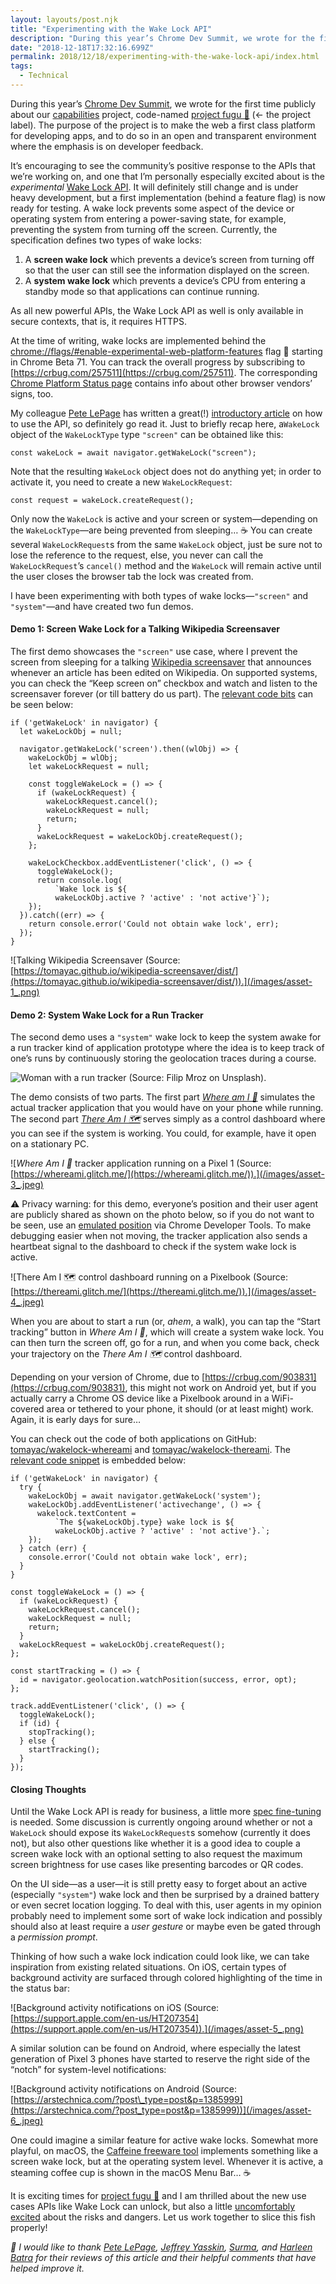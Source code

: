 ```yaml
---
layout: layouts/post.njk
title: "Experimenting with the Wake Lock API"
description: "During this year’s Chrome Dev Summit, we wrote for the first time publicly about our capabilities project, code-named project fugu 🐡 (← the project label). The purpose of the project is to make the…"
date: "2018-12-18T17:32:16.699Z"
permalink: 2018/12/18/experimenting-with-the-wake-lock-api/index.html
tags:
  - Technical
---
```

During this year’s [Chrome Dev Summit](https://developer.chrome.com/devsummit/), we wrote for the first time publicly about our [capabilities](https://developers.google.com/web/updates/capabilities) project, code-named [project fugu 🐡](https://bugs.chromium.org/p/chromium/issues/list?can=2&q=proj-fugu&sort=m&colspec=ID%20Pri%20M%20Stars%20ReleaseBlock%20Component%20Status%20Owner%20Summary%20OS%20Modified) (← the project label). The purpose of the project is to make the web a first class platform for developing apps, and to do so in an open and transparent environment where the emphasis is on developer feedback.

It’s encouraging to see the community’s positive response to the APIs that we’re working on, and one that I’m personally especially excited about is the _experimental_ [Wake Lock API](https://w3c.github.io/wake-lock/). It will definitely still change and is under heavy development, but a first implementation (behind a feature flag) is now ready for testing. A wake lock prevents some aspect of the device or operating system from entering a power-saving state, for example, preventing the system from turning off the screen. Currently, the specification defines two types of wake locks:

1.  A **screen wake lock** which prevents a device’s screen from turning off so that the user can still see the information displayed on the screen.
2.  A **system wake lock** which prevents a device’s CPU from entering a standby mode so that applications can continue running.

As all new powerful APIs, the Wake Lock API as well is only available in secure contexts, that is, it requires HTTPS.

At the time of writing, wake locks are implemented behind the [chrome://flags/#enable-experimental-web-platform-features](about:invalid#zSoyz) flag 🚩 starting in Chrome Beta 71. You can track the overall progress by subscribing to [https://crbug.com/257511](https://crbug.com/257511). The corresponding [Chrome Platform Status page](https://www.chromestatus.com/feature/4636879949398016) contains info about other browser vendors’ signs, too.

My colleague [Pete LePage](https://twitter.com/petele) has written a great(!) [introductory article](https://developers.google.com/web/updates/2018/12/wakelock) on how to use the API, so definitely go read it. Just to briefly recap here, a`WakeLock` object of the `WakeLockType` type `"screen"` can be obtained like this:

```
const wakeLock = await navigator.getWakeLock("screen");
```

Note that the resulting `WakeLock` object does not do anything yet; in order to activate it, you need to create a new `WakeLockRequest`:

```
const request = wakeLock.createRequest();
```

Only now the `WakeLock` is active and your screen or system—depending on the `WakeLockType`—are being prevented from sleeping… ☕ You can create several `WakeLockRequest`s from the same `WakeLock` object, just be sure not to lose the reference to the request, else, you never can call the `WakeLockRequest`’s `cancel()` method and the `WakeLock` will remain active until the user closes the browser tab the lock was created from.

I have been experimenting with both types of wake locks—`"screen"` and `"system"`—and have created two fun demos.

#### Demo 1: Screen Wake Lock for a Talking Wikipedia Screensaver

The first demo showcases the `"screen"` use case, where I prevent the screen from sleeping for a talking [Wikipedia screensaver](https://tomayac.github.io/wikipedia-screensaver/dist/) that announces whenever an article has been edited on Wikipedia. On supported systems, you can check the “Keep screen on” checkbox and watch and listen to the screensaver forever (or till battery do us part). The [relevant code bits](https://github.com/tomayac/wikipedia-screensaver/blob/0c19ce102f7ee519a7adc58b646c0de9d979d665/src/js/main.js#L178-L202) can be seen below:

```
if ('getWakeLock' in navigator) {
  let wakeLockObj = null;

  navigator.getWakeLock('screen').then((wlObj) => {
    wakeLockObj = wlObj;
    let wakeLockRequest = null;

    const toggleWakeLock = () => {
      if (wakeLockRequest) {
        wakeLockRequest.cancel();
        wakeLockRequest = null;
        return;
      }
      wakeLockRequest = wakeLockObj.createRequest();
    };

    wakeLockCheckbox.addEventListener('click', () => {
      toggleWakeLock();
      return console.log(
          `Wake lock is ${
          wakeLockObj.active ? 'active' : 'not active'}`);
    });
  }).catch((err) => {
    return console.error('Could not obtain wake lock', err);
  });
}
```

![Talking Wikipedia Screensaver (Source: [https://tomayac.github.io/wikipedia-screensaver/dist/](https://tomayac.github.io/wikipedia-screensaver/dist/)).](/images/asset-1_.png)

#### Demo 2: System Wake Lock for a Run Tracker

The second demo uses a `"system"` wake lock to keep the system awake for a run tracker kind of application prototype where the idea is to keep track of one’s runs by continuously storing the geolocation traces during a course.

![Woman with a run tracker (Source: [Filip Mroz](https://unsplash.com/@mroz?utm_source=medium&utm_medium=referral) on [Unsplash](https://unsplash.com?utm_source=medium&utm_medium=referral)).](/images/asset-2_.jpeg)

The demo consists of two parts. The first part [_Where am I 📍_](https://whereami.glitch.me/) simulates the actual tracker application that you would have on your phone while running. The second part [_There Am I 🗺_](https://thereami.glitch.me/)  serves simply as a control dashboard where you can see if the system is working. You could, for example, have it open on a stationary PC.

![_Where Am I 📍_ tracker application running on a Pixel 1 (Source: [https://whereami.glitch.me/](https://whereami.glitch.me/)).](/images/asset-3_.jpeg)

⚠️ Privacy warning: for this demo, everyone’s position and their user agent are publicly shared as shown on the photo below, so if you do not want to be seen, use an [emulated position](https://developers.google.com/web/tools/chrome-devtools/device-mode/device-input-and-sensors) via Chrome Developer Tools. To make debugging easier when not moving, the tracker application also sends a heartbeat signal to the dashboard to check if the system wake lock is active.

![There Am I 🗺 control dashboard running on a Pixelbook (Source: [https://thereami.glitch.me/](https://thereami.glitch.me/)).](/images/asset-4_.jpeg)

When you are about to start a run (or, _ahem_, a walk), you can tap the “Start tracking” button in _Where Am I 📍_, which will create a system wake lock. You can then turn the screen off, go for a run, and when you come back, check your trajectory on the _There Am I 🗺_ control dashboard.

Depending on your version of Chrome, due to [https://crbug.com/903831](https://crbug.com/903831), this might not work on Android yet, but if you actually carry a Chrome OS device like a Pixelbook around in a WiFi-covered area or tethered to your phone, it should (or at least might) work. Again, it is early days for sure…

You can check out the code of both applications on GitHub: [tomayac/wakelock-whereami](https://github.com/tomayac/wakelock-whereami) and [tomayac/wakelock-thereami](https://github.com/tomayac/wakelock-thereami). The [relevant code snippet](https://github.com/tomayac/wakelock-whereami/blob/661fce442ada8817165f2f6202fa5b0f2cc39a2f/script.js#L18-L103) is embedded below:

```
if ('getWakeLock' in navigator) {
  try {
    wakeLockObj = await navigator.getWakeLock('system');
    wakeLockObj.addEventListener('activechange', () => {
      wakelock.textContent =
          `The ${wakeLockObj.type} wake lock is ${
          wakeLockObj.active ? 'active' : 'not active'}.`;
    });
  } catch (err) {
    console.error('Could not obtain wake lock', err);
  }
}

const toggleWakeLock = () => {
  if (wakeLockRequest) {
    wakeLockRequest.cancel();
    wakeLockRequest = null;
    return;
  }
  wakeLockRequest = wakeLockObj.createRequest();
};

const startTracking = () => {
  id = navigator.geolocation.watchPosition(success, error, opt);
};

track.addEventListener('click', () => {
  toggleWakeLock();
  if (id) {
    stopTracking();
  } else {
    startTracking();
  }
});
```

#### Closing Thoughts

Until the Wake Lock API is ready for business, a little more [spec fine-tuning](https://github.com/w3c/wake-lock/issues) is needed. Some discussion is currently ongoing around whether or not a `WakeLock` should expose its `WakeLockRequest`s somehow (currently it does not), but also other questions like whether it is a good idea to couple a screen wake lock with an optional setting to also request the maximum screen brightness for use cases like presenting barcodes or QR codes.

On the UI side—as a user—it is still pretty easy to forget about an active (especially `"system"`) wake lock and then be surprised by a drained battery or even secret location logging. To deal with this, user agents in my opinion probably need to implement some sort of wake lock indication and possibly should also at least require a _user gesture_ or maybe even be gated through a _permission prompt_.

Thinking of how such a wake lock indication could look like, we can take inspiration from existing related situations. On iOS, certain types of background activity are surfaced through colored highlighting of the time in the status bar:

![Background activity notifications on iOS (Source: [https://support.apple.com/en-us/HT207354](https://support.apple.com/en-us/HT207354)).](/images/asset-5_.png)

A similar solution can be found on Android, where especially the latest generation of Pixel 3 phones have started to reserve the right side of the “notch” for system-level notifications:

![Background activity notifications on Android (Source: [https://arstechnica.com/?post\_type=post&p=1385999](https://arstechnica.com/?post_type=post&p=1385999))](/images/asset-6_.jpeg)

One could imagine a similar feature for active wake locks. Somewhat more playful, on macOS, the [Caffeine freeware tool](http://lightheadsw.com/caffeine/) implements something like a screen wake lock, but at the operating system level. Whenever it is active, a steaming coffee cup is shown in the macOS Menu Bar… ☕️

It is exciting times for [project fugu 🐡](https://bugs.chromium.org/p/chromium/issues/list?can=2&q=proj-fugu&sort=m&colspec=ID%20Pri%20M%20Stars%20ReleaseBlock%20Component%20Status%20Owner%20Summary%20OS%20Modified) and I am thrilled about the new use cases APIs like Wake Lock can unlock, but also a little [uncomfortably excited](https://plus.google.com/+avinash/posts/h7DEiJXnTiA) about the risks and dangers. Let us work together to slice this fish properly!


_🙏 I would like to thank_ [_Pete LePage_](https://twitter.com/petele)_,_ [_Jeffrey Yasskin_](https://twitter.com/jyasskin)_,_ [_Surma_](https://twitter.com/DasSurma)_, and_ [_Harleen Batra_](https://twitter.com/harleenkbatra) _for their reviews of this article and their helpful comments that have helped improve it._
